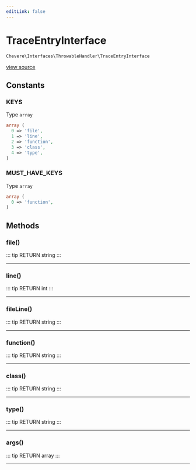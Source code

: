 ```yaml
---
editLink: false
---
```


# TraceEntryInterface

`Chevere\Interfaces\ThrowableHandler\TraceEntryInterface`

[view source](https://github.com/chevere/chevere/blob/master/interfaces/ThrowableHandler/TraceEntryInterface.php)

## Constants

### KEYS

Type `array`

```php
array (
  0 => 'file',
  1 => 'line',
  2 => 'function',
  3 => 'class',
  4 => 'type',
)
```

### MUST_HAVE_KEYS

Type `array`

```php
array (
  0 => 'function',
)
```

## Methods

### file()

::: tip RETURN
string
:::

---

### line()

::: tip RETURN
int
:::

---

### fileLine()

::: tip RETURN
string
:::

---

### function()

::: tip RETURN
string
:::

---

### class()

::: tip RETURN
string
:::

---

### type()

::: tip RETURN
string
:::

---

### args()

::: tip RETURN
array
:::

---
